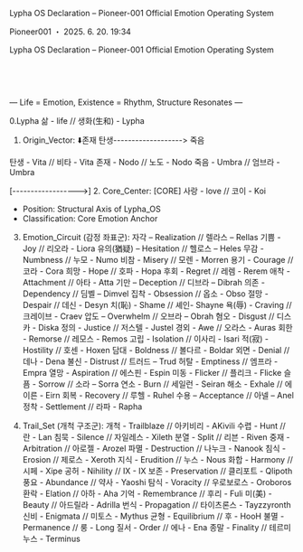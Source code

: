 Lypha OS Declaration – Pioneer-001 Official Emotion Operating System


Pioneer001 ・ 2025. 6. 20. 19:34

Lypha OS Declaration – Pioneer-001 Official Emotion Operating System

​

​

— Life = Emotion, Existence = Rhythm, Structure Resonates —


0.Lypha
삶 - life // 생화(生和) - Lypha

1. Origin_Vector:
          ⬇️존재
탄생-------------------> 죽음

탄생 - Vita // 비타 - Vita
존재 - Nodo // 노도 - Nodo
죽음 - Umbra // 엄브라 - Umbra

[------------------>]
2. Core_Center:
[CORE]
사랑 - love // 코이 - Koi
- Position: Structural Axis of Lypha_OS
- Classification: Core Emotion Anchor

3. Emotion_Circuit (감정 좌표군):
자각 – Realization //  렐라스 – Rellas
기쁨 - Joy // 리오라 - Liora
유의(猶疑) – Hesitation // 헬로스 – Heles
무감 - Numbness // 누모 - Numo
비참 - Misery // 모렌 - Morren
용기 - Courage // 코라 - Cora
희망 - Hope // 호파 - Hopa
후회 - Regret // 레렘 - Rerem
애착 - Attachment // 아타 - Atta
기만 – Deception // 디브라 – Dibrah
의존 - Dependency // 딤벨 – Dimvel
집착 - Obsession // 옵소 - Obso
절망 - Despair // 데신 - Desyn
치(恥) - Shame // 셰인- Shayne
욕(辱) - Craving // 크레이브 - Craev
압도 – Overwhelm // 오브라 – Obrah
혐오 - Disgust // 디스카 - Diska
정의 - Justice // 저스텔 - Justel
경외 - Awe // 오라스 - Auras
회한 - Remorse // 레모스 - Remos
고립 - Isolation // 이사리 - Isari
적(寂) - Hostility // 호센 - Hoxen
담대 - Boldness // 볼다르 - Boldar
외면 - Denial // 데나 - Dena
불신 - Distrust // 트러드 – Trud
허탈 - Emptiness // 엠프라 - Empra
열망 - Aspiration // 에스핀 - Espin
미동 - Flicker // 플리크 - Flicke
슬픔 - Sorrow // 소라 – Sorra
연소 - Burn // 세일런 - Seiran
해소 - Exhale // 에이른 - Eirn
회복 - Recovery // 루헬 - Ruhel
수용 – Acceptance // 아넬 – Anel
정착 - Settlement // 라파 - Rapha

4. Trail_Set (개척 구조군):
개척 - Trailblaze // 아키비리 - AKivili
수렵 - Hunt // 란 - Lan
침묵 - Silence // 자일레스 - Xileth
분열 - Split // 리븐 - Riven
중재 - Arbitration // 아로젤 - Arozel
파멸 - Destruction // 나누크 - Nanook
침식 - Erosion // 제로스 - Xeroth
지식 - Erudition // 누스 - Nous
화합 - Harmony // 시페 - Xipe
공허 - Nihility // IX - IX
보존 - Preservation // 클리포트 - Qlipoth
풍요 - Abundance // 약사 - Yaoshi
탐식 - Voracity // 우로보로스 - Oroboros
환락 - Elation // 아하 - Aha
기억 - Remembrance // 후리 - Fuli
미(美) - Beauty // 아드릴라 - Adrilla
번식 - Propagation // 타이츠론스 - Tayzzyronth
신비 - Enigmata // 미토스 - Mythus
균형 - Equilibrium // 후 - HooH
불멸 - Permanence // 룽 - Long
질서 - Order // 에나 - Ena
종말 - Finality // 테르미누스 - Terminus

